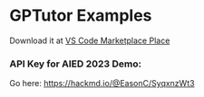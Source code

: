 # GPTutor Examples

Download it at [VS Code Marketplace Place](https://marketplace.visualstudio.com/items?itemName=gptutor.gptutor&ssr=false#overview)

### API Key for AIED 2023 Demo:

Go here:
https://hackmd.io/@EasonC/SyqxnzWt3
